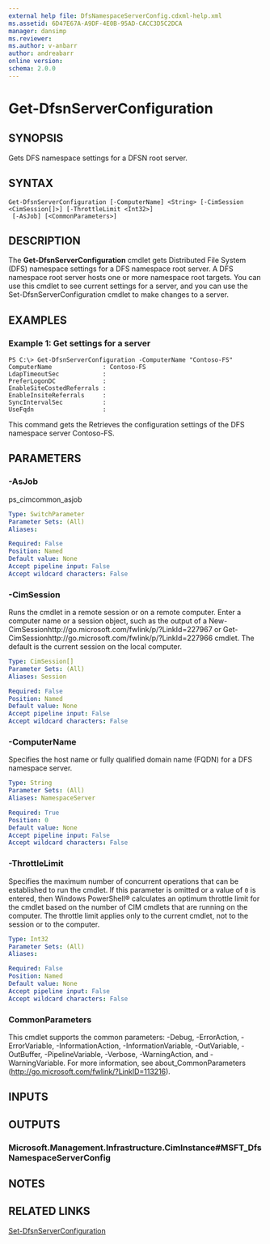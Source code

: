 ```yaml
---
external help file: DfsNamespaceServerConfig.cdxml-help.xml
ms.assetid: 6D47E67A-A9DF-4E0B-95AD-CACC3D5C2DCA
manager: dansimp
ms.reviewer:
ms.author: v-anbarr
author: andreabarr
online version: 
schema: 2.0.0
---
```


# Get-DfsnServerConfiguration

## SYNOPSIS
Gets DFS namespace settings for a DFSN root server.

## SYNTAX

```
Get-DfsnServerConfiguration [-ComputerName] <String> [-CimSession <CimSession[]>] [-ThrottleLimit <Int32>]
 [-AsJob] [<CommonParameters>]
```

## DESCRIPTION
The **Get-DfsnServerConfiguration** cmdlet gets Distributed File System (DFS) namespace settings for a DFS namespace root server.
A DFS namespace root server hosts one or more namespace root targets.
You can use this cmdlet to see current settings for a server, and you can use the Set-DfsnServerConfiguration cmdlet to make changes to a server.

## EXAMPLES

### Example 1: Get settings for a server
```
PS C:\> Get-DfsnServerConfiguration -ComputerName "Contoso-FS"
ComputerName              : Contoso-FS
LdapTimeoutSec            :
PreferLogonDC             :
EnableSiteCostedReferrals :
EnableInsiteReferrals     :
SyncIntervalSec           :
UseFqdn                   :
```

This command gets the Retrieves the configuration settings of the DFS namespace server Contoso-FS.

## PARAMETERS

### -AsJob
ps_cimcommon_asjob

```yaml
Type: SwitchParameter
Parameter Sets: (All)
Aliases: 

Required: False
Position: Named
Default value: None
Accept pipeline input: False
Accept wildcard characters: False
```

### -CimSession
Runs the cmdlet in a remote session or on a remote computer.
Enter a computer name or a session object, such as the output of a New-CimSessionhttp://go.microsoft.com/fwlink/p/?LinkId=227967 or Get-CimSessionhttp://go.microsoft.com/fwlink/p/?LinkId=227966 cmdlet.
The default is the current session on the local computer.

```yaml
Type: CimSession[]
Parameter Sets: (All)
Aliases: Session

Required: False
Position: Named
Default value: None
Accept pipeline input: False
Accept wildcard characters: False
```

### -ComputerName
Specifies the host name or fully qualified domain name (FQDN) for a DFS namespace server.

```yaml
Type: String
Parameter Sets: (All)
Aliases: NamespaceServer

Required: True
Position: 0
Default value: None
Accept pipeline input: False
Accept wildcard characters: False
```

### -ThrottleLimit
Specifies the maximum number of concurrent operations that can be established to run the cmdlet.
If this parameter is omitted or a value of `0` is entered, then Windows PowerShell® calculates an optimum throttle limit for the cmdlet based on the number of CIM cmdlets that are running on the computer.
The throttle limit applies only to the current cmdlet, not to the session or to the computer.

```yaml
Type: Int32
Parameter Sets: (All)
Aliases: 

Required: False
Position: Named
Default value: None
Accept pipeline input: False
Accept wildcard characters: False
```

### CommonParameters
This cmdlet supports the common parameters: -Debug, -ErrorAction, -ErrorVariable, -InformationAction, -InformationVariable, -OutVariable, -OutBuffer, -PipelineVariable, -Verbose, -WarningAction, and -WarningVariable. For more information, see about_CommonParameters (http://go.microsoft.com/fwlink/?LinkID=113216).

## INPUTS

## OUTPUTS

### Microsoft.Management.Infrastructure.CimInstance#MSFT_DfsNamespaceServerConfig

## NOTES

## RELATED LINKS

[Set-DfsnServerConfiguration](./Set-DfsnServerConfiguration.md)

